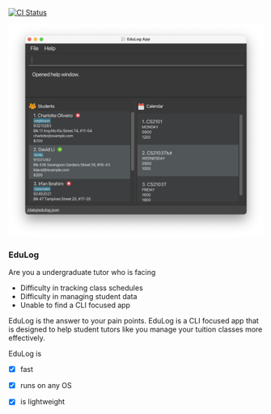 [![CI Status](https://github.com/AY2425S1-CS2103T-W09-2/tp/workflows/Java%20CI/badge.svg)](https://github.com/AY2425S1-CS2103T-W09-2/tp/actions)

![Ui](docs/images/Ui.png)

### EduLog
Are you a undergraduate tutor who is facing
* Difficulty in tracking class schedules
* Difficulty in managing student data
* Unable to find a CLI focused app

EduLog is the answer to your pain points. EduLog is a CLI focused app that is designed to help student tutors like you manage your tuition classes more effectively.

EduLog is
- [x] fast
- [x] runs on any OS
- [x] is lightweight



